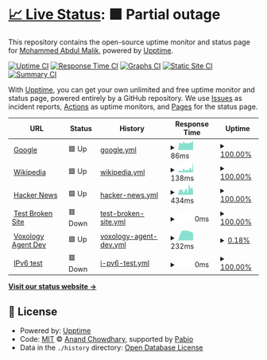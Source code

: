# [📈 Live Status](https://abdulmalik97.github.io/status): <!--live status--> **🟧 Partial outage**

This repository contains the open-source uptime monitor and status page for [Mohammed Abdul Malik](https://abdulmalik97.github.io/status), powered by [Upptime](https://github.com/upptime/upptime).

[![Uptime CI](https://github.com/abdulmalik97/status/workflows/Uptime%20CI/badge.svg)](https://github.com/abdulmalik97/status/actions?query=workflow%3A%22Uptime+CI%22)
[![Response Time CI](https://github.com/abdulmalik97/status/workflows/Response%20Time%20CI/badge.svg)](https://github.com/abdulmalik97/status/actions?query=workflow%3A%22Response+Time+CI%22)
[![Graphs CI](https://github.com/abdulmalik97/status/workflows/Graphs%20CI/badge.svg)](https://github.com/abdulmalik97/status/actions?query=workflow%3A%22Graphs+CI%22)
[![Static Site CI](https://github.com/abdulmalik97/status/workflows/Static%20Site%20CI/badge.svg)](https://github.com/abdulmalik97/status/actions?query=workflow%3A%22Static+Site+CI%22)
[![Summary CI](https://github.com/abdulmalik97/status/workflows/Summary%20CI/badge.svg)](https://github.com/abdulmalik97/status/actions?query=workflow%3A%22Summary+CI%22)

With [Upptime](https://upptime.js.org), you can get your own unlimited and free uptime monitor and status page, powered entirely by a GitHub repository. We use [Issues](https://github.com/abdulmalik97/status/issues) as incident reports, [Actions](https://github.com/abdulmalik97/status/actions) as uptime monitors, and [Pages](https://abdulmalik97.github.io/status) for the status page.

<!--start: status pages-->
<!-- This summary is generated by Upptime (https://github.com/upptime/upptime) -->
<!-- Do not edit this manually, your changes will be overwritten -->
<!-- prettier-ignore -->
| URL | Status | History | Response Time | Uptime |
| --- | ------ | ------- | ------------- | ------ |
| <img alt="" src="https://icons.duckduckgo.com/ip3/www.google.com.ico" height="13"> [Google](https://www.google.com) | 🟩 Up | [google.yml](https://github.com/Voxology-ai/status/commits/HEAD/history/google.yml) | <details><summary><img alt="Response time graph" src="./graphs/google/response-time-week.png" height="20"> 86ms</summary><br><a href="https://voxology-ai.github.io/status/history/google"><img alt="Response time 95" src="https://img.shields.io/endpoint?url=https%3A%2F%2Fraw.githubusercontent.com%2FVoxology-ai%2Fstatus%2FHEAD%2Fapi%2Fgoogle%2Fresponse-time.json"></a><br><a href="https://voxology-ai.github.io/status/history/google"><img alt="24-hour response time 90" src="https://img.shields.io/endpoint?url=https%3A%2F%2Fraw.githubusercontent.com%2FVoxology-ai%2Fstatus%2FHEAD%2Fapi%2Fgoogle%2Fresponse-time-day.json"></a><br><a href="https://voxology-ai.github.io/status/history/google"><img alt="7-day response time 86" src="https://img.shields.io/endpoint?url=https%3A%2F%2Fraw.githubusercontent.com%2FVoxology-ai%2Fstatus%2FHEAD%2Fapi%2Fgoogle%2Fresponse-time-week.json"></a><br><a href="https://voxology-ai.github.io/status/history/google"><img alt="30-day response time 95" src="https://img.shields.io/endpoint?url=https%3A%2F%2Fraw.githubusercontent.com%2FVoxology-ai%2Fstatus%2FHEAD%2Fapi%2Fgoogle%2Fresponse-time-month.json"></a><br><a href="https://voxology-ai.github.io/status/history/google"><img alt="1-year response time 95" src="https://img.shields.io/endpoint?url=https%3A%2F%2Fraw.githubusercontent.com%2FVoxology-ai%2Fstatus%2FHEAD%2Fapi%2Fgoogle%2Fresponse-time-year.json"></a></details> | <details><summary><a href="https://voxology-ai.github.io/status/history/google">100.00%</a></summary><a href="https://voxology-ai.github.io/status/history/google"><img alt="All-time uptime 100.00%" src="https://img.shields.io/endpoint?url=https%3A%2F%2Fraw.githubusercontent.com%2FVoxology-ai%2Fstatus%2FHEAD%2Fapi%2Fgoogle%2Fuptime.json"></a><br><a href="https://voxology-ai.github.io/status/history/google"><img alt="24-hour uptime 100.00%" src="https://img.shields.io/endpoint?url=https%3A%2F%2Fraw.githubusercontent.com%2FVoxology-ai%2Fstatus%2FHEAD%2Fapi%2Fgoogle%2Fuptime-day.json"></a><br><a href="https://voxology-ai.github.io/status/history/google"><img alt="7-day uptime 100.00%" src="https://img.shields.io/endpoint?url=https%3A%2F%2Fraw.githubusercontent.com%2FVoxology-ai%2Fstatus%2FHEAD%2Fapi%2Fgoogle%2Fuptime-week.json"></a><br><a href="https://voxology-ai.github.io/status/history/google"><img alt="30-day uptime 100.00%" src="https://img.shields.io/endpoint?url=https%3A%2F%2Fraw.githubusercontent.com%2FVoxology-ai%2Fstatus%2FHEAD%2Fapi%2Fgoogle%2Fuptime-month.json"></a><br><a href="https://voxology-ai.github.io/status/history/google"><img alt="1-year uptime 100.00%" src="https://img.shields.io/endpoint?url=https%3A%2F%2Fraw.githubusercontent.com%2FVoxology-ai%2Fstatus%2FHEAD%2Fapi%2Fgoogle%2Fuptime-year.json"></a></details>
| <img alt="" src="https://icons.duckduckgo.com/ip3/en.wikipedia.org.ico" height="13"> [Wikipedia](https://en.wikipedia.org) | 🟩 Up | [wikipedia.yml](https://github.com/Voxology-ai/status/commits/HEAD/history/wikipedia.yml) | <details><summary><img alt="Response time graph" src="./graphs/wikipedia/response-time-week.png" height="20"> 138ms</summary><br><a href="https://voxology-ai.github.io/status/history/wikipedia"><img alt="Response time 143" src="https://img.shields.io/endpoint?url=https%3A%2F%2Fraw.githubusercontent.com%2FVoxology-ai%2Fstatus%2FHEAD%2Fapi%2Fwikipedia%2Fresponse-time.json"></a><br><a href="https://voxology-ai.github.io/status/history/wikipedia"><img alt="24-hour response time 180" src="https://img.shields.io/endpoint?url=https%3A%2F%2Fraw.githubusercontent.com%2FVoxology-ai%2Fstatus%2FHEAD%2Fapi%2Fwikipedia%2Fresponse-time-day.json"></a><br><a href="https://voxology-ai.github.io/status/history/wikipedia"><img alt="7-day response time 138" src="https://img.shields.io/endpoint?url=https%3A%2F%2Fraw.githubusercontent.com%2FVoxology-ai%2Fstatus%2FHEAD%2Fapi%2Fwikipedia%2Fresponse-time-week.json"></a><br><a href="https://voxology-ai.github.io/status/history/wikipedia"><img alt="30-day response time 143" src="https://img.shields.io/endpoint?url=https%3A%2F%2Fraw.githubusercontent.com%2FVoxology-ai%2Fstatus%2FHEAD%2Fapi%2Fwikipedia%2Fresponse-time-month.json"></a><br><a href="https://voxology-ai.github.io/status/history/wikipedia"><img alt="1-year response time 143" src="https://img.shields.io/endpoint?url=https%3A%2F%2Fraw.githubusercontent.com%2FVoxology-ai%2Fstatus%2FHEAD%2Fapi%2Fwikipedia%2Fresponse-time-year.json"></a></details> | <details><summary><a href="https://voxology-ai.github.io/status/history/wikipedia">100.00%</a></summary><a href="https://voxology-ai.github.io/status/history/wikipedia"><img alt="All-time uptime 100.00%" src="https://img.shields.io/endpoint?url=https%3A%2F%2Fraw.githubusercontent.com%2FVoxology-ai%2Fstatus%2FHEAD%2Fapi%2Fwikipedia%2Fuptime.json"></a><br><a href="https://voxology-ai.github.io/status/history/wikipedia"><img alt="24-hour uptime 100.00%" src="https://img.shields.io/endpoint?url=https%3A%2F%2Fraw.githubusercontent.com%2FVoxology-ai%2Fstatus%2FHEAD%2Fapi%2Fwikipedia%2Fuptime-day.json"></a><br><a href="https://voxology-ai.github.io/status/history/wikipedia"><img alt="7-day uptime 100.00%" src="https://img.shields.io/endpoint?url=https%3A%2F%2Fraw.githubusercontent.com%2FVoxology-ai%2Fstatus%2FHEAD%2Fapi%2Fwikipedia%2Fuptime-week.json"></a><br><a href="https://voxology-ai.github.io/status/history/wikipedia"><img alt="30-day uptime 100.00%" src="https://img.shields.io/endpoint?url=https%3A%2F%2Fraw.githubusercontent.com%2FVoxology-ai%2Fstatus%2FHEAD%2Fapi%2Fwikipedia%2Fuptime-month.json"></a><br><a href="https://voxology-ai.github.io/status/history/wikipedia"><img alt="1-year uptime 100.00%" src="https://img.shields.io/endpoint?url=https%3A%2F%2Fraw.githubusercontent.com%2FVoxology-ai%2Fstatus%2FHEAD%2Fapi%2Fwikipedia%2Fuptime-year.json"></a></details>
| <img alt="" src="https://icons.duckduckgo.com/ip3/news.ycombinator.com.ico" height="13"> [Hacker News](https://news.ycombinator.com) | 🟩 Up | [hacker-news.yml](https://github.com/Voxology-ai/status/commits/HEAD/history/hacker-news.yml) | <details><summary><img alt="Response time graph" src="./graphs/hacker-news/response-time-week.png" height="20"> 434ms</summary><br><a href="https://voxology-ai.github.io/status/history/hacker-news"><img alt="Response time 340" src="https://img.shields.io/endpoint?url=https%3A%2F%2Fraw.githubusercontent.com%2FVoxology-ai%2Fstatus%2FHEAD%2Fapi%2Fhacker-news%2Fresponse-time.json"></a><br><a href="https://voxology-ai.github.io/status/history/hacker-news"><img alt="24-hour response time 478" src="https://img.shields.io/endpoint?url=https%3A%2F%2Fraw.githubusercontent.com%2FVoxology-ai%2Fstatus%2FHEAD%2Fapi%2Fhacker-news%2Fresponse-time-day.json"></a><br><a href="https://voxology-ai.github.io/status/history/hacker-news"><img alt="7-day response time 434" src="https://img.shields.io/endpoint?url=https%3A%2F%2Fraw.githubusercontent.com%2FVoxology-ai%2Fstatus%2FHEAD%2Fapi%2Fhacker-news%2Fresponse-time-week.json"></a><br><a href="https://voxology-ai.github.io/status/history/hacker-news"><img alt="30-day response time 340" src="https://img.shields.io/endpoint?url=https%3A%2F%2Fraw.githubusercontent.com%2FVoxology-ai%2Fstatus%2FHEAD%2Fapi%2Fhacker-news%2Fresponse-time-month.json"></a><br><a href="https://voxology-ai.github.io/status/history/hacker-news"><img alt="1-year response time 340" src="https://img.shields.io/endpoint?url=https%3A%2F%2Fraw.githubusercontent.com%2FVoxology-ai%2Fstatus%2FHEAD%2Fapi%2Fhacker-news%2Fresponse-time-year.json"></a></details> | <details><summary><a href="https://voxology-ai.github.io/status/history/hacker-news">100.00%</a></summary><a href="https://voxology-ai.github.io/status/history/hacker-news"><img alt="All-time uptime 100.00%" src="https://img.shields.io/endpoint?url=https%3A%2F%2Fraw.githubusercontent.com%2FVoxology-ai%2Fstatus%2FHEAD%2Fapi%2Fhacker-news%2Fuptime.json"></a><br><a href="https://voxology-ai.github.io/status/history/hacker-news"><img alt="24-hour uptime 100.00%" src="https://img.shields.io/endpoint?url=https%3A%2F%2Fraw.githubusercontent.com%2FVoxology-ai%2Fstatus%2FHEAD%2Fapi%2Fhacker-news%2Fuptime-day.json"></a><br><a href="https://voxology-ai.github.io/status/history/hacker-news"><img alt="7-day uptime 100.00%" src="https://img.shields.io/endpoint?url=https%3A%2F%2Fraw.githubusercontent.com%2FVoxology-ai%2Fstatus%2FHEAD%2Fapi%2Fhacker-news%2Fuptime-week.json"></a><br><a href="https://voxology-ai.github.io/status/history/hacker-news"><img alt="30-day uptime 100.00%" src="https://img.shields.io/endpoint?url=https%3A%2F%2Fraw.githubusercontent.com%2FVoxology-ai%2Fstatus%2FHEAD%2Fapi%2Fhacker-news%2Fuptime-month.json"></a><br><a href="https://voxology-ai.github.io/status/history/hacker-news"><img alt="1-year uptime 100.00%" src="https://img.shields.io/endpoint?url=https%3A%2F%2Fraw.githubusercontent.com%2FVoxology-ai%2Fstatus%2FHEAD%2Fapi%2Fhacker-news%2Fuptime-year.json"></a></details>
| <img alt="" src="https://icons.duckduckgo.com/ip3/thissitedoesnotexist.koj.co.ico" height="13"> [Test Broken Site](https://thissitedoesnotexist.koj.co) | 🟥 Down | [test-broken-site.yml](https://github.com/Voxology-ai/status/commits/HEAD/history/test-broken-site.yml) | <details><summary><img alt="Response time graph" src="./graphs/test-broken-site/response-time-week.png" height="20"> 0ms</summary><br><a href="https://voxology-ai.github.io/status/history/test-broken-site"><img alt="Response time 0" src="https://img.shields.io/endpoint?url=https%3A%2F%2Fraw.githubusercontent.com%2FVoxology-ai%2Fstatus%2FHEAD%2Fapi%2Ftest-broken-site%2Fresponse-time.json"></a><br><a href="https://voxology-ai.github.io/status/history/test-broken-site"><img alt="24-hour response time 0" src="https://img.shields.io/endpoint?url=https%3A%2F%2Fraw.githubusercontent.com%2FVoxology-ai%2Fstatus%2FHEAD%2Fapi%2Ftest-broken-site%2Fresponse-time-day.json"></a><br><a href="https://voxology-ai.github.io/status/history/test-broken-site"><img alt="7-day response time 0" src="https://img.shields.io/endpoint?url=https%3A%2F%2Fraw.githubusercontent.com%2FVoxology-ai%2Fstatus%2FHEAD%2Fapi%2Ftest-broken-site%2Fresponse-time-week.json"></a><br><a href="https://voxology-ai.github.io/status/history/test-broken-site"><img alt="30-day response time 0" src="https://img.shields.io/endpoint?url=https%3A%2F%2Fraw.githubusercontent.com%2FVoxology-ai%2Fstatus%2FHEAD%2Fapi%2Ftest-broken-site%2Fresponse-time-month.json"></a><br><a href="https://voxology-ai.github.io/status/history/test-broken-site"><img alt="1-year response time 0" src="https://img.shields.io/endpoint?url=https%3A%2F%2Fraw.githubusercontent.com%2FVoxology-ai%2Fstatus%2FHEAD%2Fapi%2Ftest-broken-site%2Fresponse-time-year.json"></a></details> | <details><summary><a href="https://voxology-ai.github.io/status/history/test-broken-site">100.00%</a></summary><a href="https://voxology-ai.github.io/status/history/test-broken-site"><img alt="All-time uptime 100.00%" src="https://img.shields.io/endpoint?url=https%3A%2F%2Fraw.githubusercontent.com%2FVoxology-ai%2Fstatus%2FHEAD%2Fapi%2Ftest-broken-site%2Fuptime.json"></a><br><a href="https://voxology-ai.github.io/status/history/test-broken-site"><img alt="24-hour uptime 100.00%" src="https://img.shields.io/endpoint?url=https%3A%2F%2Fraw.githubusercontent.com%2FVoxology-ai%2Fstatus%2FHEAD%2Fapi%2Ftest-broken-site%2Fuptime-day.json"></a><br><a href="https://voxology-ai.github.io/status/history/test-broken-site"><img alt="7-day uptime 100.00%" src="https://img.shields.io/endpoint?url=https%3A%2F%2Fraw.githubusercontent.com%2FVoxology-ai%2Fstatus%2FHEAD%2Fapi%2Ftest-broken-site%2Fuptime-week.json"></a><br><a href="https://voxology-ai.github.io/status/history/test-broken-site"><img alt="30-day uptime 100.00%" src="https://img.shields.io/endpoint?url=https%3A%2F%2Fraw.githubusercontent.com%2FVoxology-ai%2Fstatus%2FHEAD%2Fapi%2Ftest-broken-site%2Fuptime-month.json"></a><br><a href="https://voxology-ai.github.io/status/history/test-broken-site"><img alt="1-year uptime 100.00%" src="https://img.shields.io/endpoint?url=https%3A%2F%2Fraw.githubusercontent.com%2FVoxology-ai%2Fstatus%2FHEAD%2Fapi%2Ftest-broken-site%2Fuptime-year.json"></a></details>
| <img alt="" src="https://icons.duckduckgo.com/ip3/voxology-functions-dev.azurewebsites.net.ico" height="13"> [Voxology Agent Dev](https://voxology-functions-dev.azurewebsites.net/api/status) | 🟩 Up | [voxology-agent-dev.yml](https://github.com/Voxology-ai/status/commits/HEAD/history/voxology-agent-dev.yml) | <details><summary><img alt="Response time graph" src="./graphs/voxology-agent-dev/response-time-week.png" height="20"> 232ms</summary><br><a href="https://voxology-ai.github.io/status/history/voxology-agent-dev"><img alt="Response time 232" src="https://img.shields.io/endpoint?url=https%3A%2F%2Fraw.githubusercontent.com%2FVoxology-ai%2Fstatus%2FHEAD%2Fapi%2Fvoxology-agent-dev%2Fresponse-time.json"></a><br><a href="https://voxology-ai.github.io/status/history/voxology-agent-dev"><img alt="24-hour response time 232" src="https://img.shields.io/endpoint?url=https%3A%2F%2Fraw.githubusercontent.com%2FVoxology-ai%2Fstatus%2FHEAD%2Fapi%2Fvoxology-agent-dev%2Fresponse-time-day.json"></a><br><a href="https://voxology-ai.github.io/status/history/voxology-agent-dev"><img alt="7-day response time 232" src="https://img.shields.io/endpoint?url=https%3A%2F%2Fraw.githubusercontent.com%2FVoxology-ai%2Fstatus%2FHEAD%2Fapi%2Fvoxology-agent-dev%2Fresponse-time-week.json"></a><br><a href="https://voxology-ai.github.io/status/history/voxology-agent-dev"><img alt="30-day response time 232" src="https://img.shields.io/endpoint?url=https%3A%2F%2Fraw.githubusercontent.com%2FVoxology-ai%2Fstatus%2FHEAD%2Fapi%2Fvoxology-agent-dev%2Fresponse-time-month.json"></a><br><a href="https://voxology-ai.github.io/status/history/voxology-agent-dev"><img alt="1-year response time 232" src="https://img.shields.io/endpoint?url=https%3A%2F%2Fraw.githubusercontent.com%2FVoxology-ai%2Fstatus%2FHEAD%2Fapi%2Fvoxology-agent-dev%2Fresponse-time-year.json"></a></details> | <details><summary><a href="https://voxology-ai.github.io/status/history/voxology-agent-dev">0.18%</a></summary><a href="https://voxology-ai.github.io/status/history/voxology-agent-dev"><img alt="All-time uptime 0.18%" src="https://img.shields.io/endpoint?url=https%3A%2F%2Fraw.githubusercontent.com%2FVoxology-ai%2Fstatus%2FHEAD%2Fapi%2Fvoxology-agent-dev%2Fuptime.json"></a><br><a href="https://voxology-ai.github.io/status/history/voxology-agent-dev"><img alt="24-hour uptime 0.18%" src="https://img.shields.io/endpoint?url=https%3A%2F%2Fraw.githubusercontent.com%2FVoxology-ai%2Fstatus%2FHEAD%2Fapi%2Fvoxology-agent-dev%2Fuptime-day.json"></a><br><a href="https://voxology-ai.github.io/status/history/voxology-agent-dev"><img alt="7-day uptime 0.18%" src="https://img.shields.io/endpoint?url=https%3A%2F%2Fraw.githubusercontent.com%2FVoxology-ai%2Fstatus%2FHEAD%2Fapi%2Fvoxology-agent-dev%2Fuptime-week.json"></a><br><a href="https://voxology-ai.github.io/status/history/voxology-agent-dev"><img alt="30-day uptime 0.18%" src="https://img.shields.io/endpoint?url=https%3A%2F%2Fraw.githubusercontent.com%2FVoxology-ai%2Fstatus%2FHEAD%2Fapi%2Fvoxology-agent-dev%2Fuptime-month.json"></a><br><a href="https://voxology-ai.github.io/status/history/voxology-agent-dev"><img alt="1-year uptime 0.18%" src="https://img.shields.io/endpoint?url=https%3A%2F%2Fraw.githubusercontent.com%2FVoxology-ai%2Fstatus%2FHEAD%2Fapi%2Fvoxology-agent-dev%2Fuptime-year.json"></a></details>
| <img alt="" src="https://icons.duckduckgo.com/ip3/null.ico" height="13"> [IPv6 test](forwardemail.net) | 🟥 Down | [i-pv6-test.yml](https://github.com/Voxology-ai/status/commits/HEAD/history/i-pv6-test.yml) | <details><summary><img alt="Response time graph" src="./graphs/i-pv6-test/response-time-week.png" height="20"> 0ms</summary><br><a href="https://voxology-ai.github.io/status/history/i-pv6-test"><img alt="Response time 0" src="https://img.shields.io/endpoint?url=https%3A%2F%2Fraw.githubusercontent.com%2FVoxology-ai%2Fstatus%2FHEAD%2Fapi%2Fi-pv6-test%2Fresponse-time.json"></a><br><a href="https://voxology-ai.github.io/status/history/i-pv6-test"><img alt="24-hour response time 0" src="https://img.shields.io/endpoint?url=https%3A%2F%2Fraw.githubusercontent.com%2FVoxology-ai%2Fstatus%2FHEAD%2Fapi%2Fi-pv6-test%2Fresponse-time-day.json"></a><br><a href="https://voxology-ai.github.io/status/history/i-pv6-test"><img alt="7-day response time 0" src="https://img.shields.io/endpoint?url=https%3A%2F%2Fraw.githubusercontent.com%2FVoxology-ai%2Fstatus%2FHEAD%2Fapi%2Fi-pv6-test%2Fresponse-time-week.json"></a><br><a href="https://voxology-ai.github.io/status/history/i-pv6-test"><img alt="30-day response time 0" src="https://img.shields.io/endpoint?url=https%3A%2F%2Fraw.githubusercontent.com%2FVoxology-ai%2Fstatus%2FHEAD%2Fapi%2Fi-pv6-test%2Fresponse-time-month.json"></a><br><a href="https://voxology-ai.github.io/status/history/i-pv6-test"><img alt="1-year response time 0" src="https://img.shields.io/endpoint?url=https%3A%2F%2Fraw.githubusercontent.com%2FVoxology-ai%2Fstatus%2FHEAD%2Fapi%2Fi-pv6-test%2Fresponse-time-year.json"></a></details> | <details><summary><a href="https://voxology-ai.github.io/status/history/i-pv6-test">100.00%</a></summary><a href="https://voxology-ai.github.io/status/history/i-pv6-test"><img alt="All-time uptime 100.00%" src="https://img.shields.io/endpoint?url=https%3A%2F%2Fraw.githubusercontent.com%2FVoxology-ai%2Fstatus%2FHEAD%2Fapi%2Fi-pv6-test%2Fuptime.json"></a><br><a href="https://voxology-ai.github.io/status/history/i-pv6-test"><img alt="24-hour uptime 100.00%" src="https://img.shields.io/endpoint?url=https%3A%2F%2Fraw.githubusercontent.com%2FVoxology-ai%2Fstatus%2FHEAD%2Fapi%2Fi-pv6-test%2Fuptime-day.json"></a><br><a href="https://voxology-ai.github.io/status/history/i-pv6-test"><img alt="7-day uptime 100.00%" src="https://img.shields.io/endpoint?url=https%3A%2F%2Fraw.githubusercontent.com%2FVoxology-ai%2Fstatus%2FHEAD%2Fapi%2Fi-pv6-test%2Fuptime-week.json"></a><br><a href="https://voxology-ai.github.io/status/history/i-pv6-test"><img alt="30-day uptime 100.00%" src="https://img.shields.io/endpoint?url=https%3A%2F%2Fraw.githubusercontent.com%2FVoxology-ai%2Fstatus%2FHEAD%2Fapi%2Fi-pv6-test%2Fuptime-month.json"></a><br><a href="https://voxology-ai.github.io/status/history/i-pv6-test"><img alt="1-year uptime 100.00%" src="https://img.shields.io/endpoint?url=https%3A%2F%2Fraw.githubusercontent.com%2FVoxology-ai%2Fstatus%2FHEAD%2Fapi%2Fi-pv6-test%2Fuptime-year.json"></a></details>

<!--end: status pages-->

[**Visit our status website →**](https://abdulmalik97.github.io/status)

## 📄 License

- Powered by: [Upptime](https://github.com/upptime/upptime)
- Code: [MIT](./LICENSE) © [Anand Chowdhary](https://anandchowdhary.com), supported by [Pabio](https://pabio.com)
- Data in the `./history` directory: [Open Database License](https://opendatacommons.org/licenses/odbl/1-0/)
